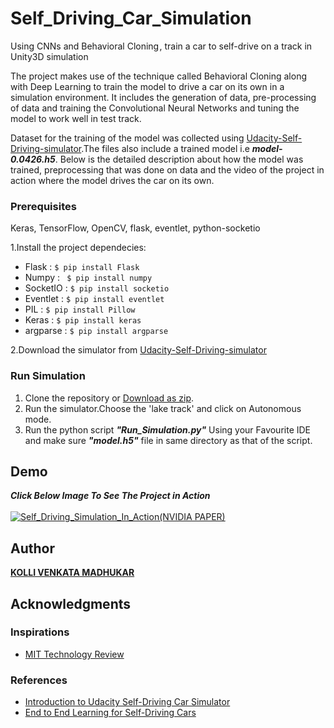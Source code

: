 # Self_Driving_Car_Simulation
Using CNNs and Behavioral Cloning , train a car to self-drive on a track in Unity3D simulation

The project makes use of the technique called Behavioral
Cloning along with Deep Learning to train the model to drive a car on its own in a simulation
environment. It includes the generation of data, pre-processing of data and training the Convolutional
Neural Networks and tuning the model to work well in test track.

 Dataset for the training of the model was collected using [Udacity-Self-Driving-simulator](https://github.com/udacity/self-driving-car-sim).The files also include a trained model i.e **_model-0.0426.h5_**. Below is the detailed description about how the model was trained, preprocessing that was done on data and the video of the project in action where the model drives the car on its own.
 
 ### Prerequisites
 Keras, TensorFlow, OpenCV, flask, eventlet, python-socketio
 
1.Install the project dependecies:
- Flask : ```$ pip install Flask```
- Numpy : ``` $ pip install numpy```
- SocketIO : ```$ pip install socketio``` 
- Eventlet : ```$ pip install eventlet```
- PIL : ```$ pip install Pillow```
- Keras : ```$ pip install keras```
- argparse : ```$ pip install argparse```

2.Download the simulator from [Udacity-Self-Driving-simulator](https://github.com/udacity/self-driving-car-sim#avaliable-game-builds-precompiled-builds-of-the-simulator)

### Run Simulation
1. Clone the repository or [Download as zip](https://github.com/venkma/Self_Driving_Car_Simulation.git).<br>
2. Run the simulator.Choose the 'lake track' and click on Autonomous mode.<br>
3. Run the python script **_"Run_Simulation.py"_** Using your Favourite IDE and make sure **_"model.h5"_** file in same directory as that of the script.


## Demo

**_Click Below Image To See The Project in Action_**<br><br>
[![Self_Driving_Simulation_In_Action(NVIDIA PAPER)](https://github.com/venkma/MachineLearning-Fundamentals/blob/master/sc.png)](https://www.youtube.com/watch?v=yifmgYiCRBc&feature=youtu.be)

## Author

**[KOLLI VENKATA MADHUKAR ](https://www.linkedin.com/in/madhukar-kolli-2a512916b/)** 


## Acknowledgments
### Inspirations 
- [MIT Technology Review](https://www.technologyreview.com/s/609503/the-open-source-driving-simulator-that-trains-autonomous-vehicles/)

### References
- [Introduction to Udacity Self-Driving Car Simulator](https://towardsdatascience.com/introduction-to-udacity-self-driving-car-simulator-4d78198d301d)
- [End to End Learning for Self-Driving Cars](https://images.nvidia.com/content/tegra/automotive/images/2016/solutions/pdf/end-to-end-dl-using-px.pdf)
